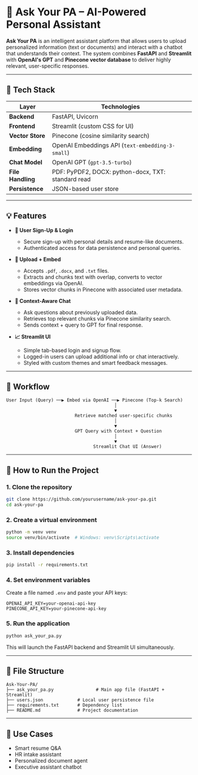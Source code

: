 # 🤖 Ask Your PA – AI-Powered Personal Assistant

**Ask Your PA** is an intelligent assistant platform that allows users to upload personalized information (text or documents) and interact with a chatbot that understands their context. The system combines **FastAPI** and **Streamlit** with **OpenAI's GPT** and **Pinecone vector database** to deliver highly relevant, user-specific responses.

---

## 🔧 Tech Stack

| Layer              | Technologies                                                                 |
|-------------------|------------------------------------------------------------------------------|
| **Backend**        | FastAPI, Uvicorn                                                             |
| **Frontend**       | Streamlit (custom CSS for UI)                                                |
| **Vector Store**   | Pinecone (cosine similarity search)                                          |
| **Embedding**      | OpenAI Embeddings API (`text-embedding-3-small`)                             |
| **Chat Model**     | OpenAI GPT (`gpt-3.5-turbo`)                                                  |
| **File Handling**  | PDF: PyPDF2, DOCX: python-docx, TXT: standard read                           |
| **Persistence**    | JSON-based user store                                                        |

---

## 💡 Features

- **📝 User Sign-Up & Login**
  - Secure sign-up with personal details and resume-like documents.
  - Authenticated access for data persistence and personal queries.

- **📁 Upload + Embed**
  - Accepts `.pdf`, `.docx`, and `.txt` files.
  - Extracts and chunks text with overlap, converts to vector embeddings via OpenAI.
  - Stores vector chunks in Pinecone with associated user metadata.

- **💬 Context-Aware Chat**
  - Ask questions about previously uploaded data.
  - Retrieves top relevant chunks via Pinecone similarity search.
  - Sends context + query to GPT for final response.

- **📈 Streamlit UI**
  - Simple tab-based login and signup flow.
  - Logged-in users can upload additional info or chat interactively.
  - Styled with custom themes and smart feedback messages.

---

## 🧠 Workflow

```text
User Input (Query) ──▶ Embed via OpenAI ──▶ Pinecone (Top-k Search)
                                         │
                                         ▼
                          Retrieve matched user-specific chunks
                                         │
                                         ▼
                          GPT Query with Context + Question
                                         │
                                         ▼
                                 Streamlit Chat UI (Answer)
```

---

## 🚀 How to Run the Project

### 1. Clone the repository
```bash
git clone https://github.com/yourusername/ask-your-pa.git
cd ask-your-pa
```

### 2. Create a virtual environment
```bash
python -m venv venv
source venv/bin/activate  # Windows: venv\Scripts\activate
```

### 3. Install dependencies
```bash
pip install -r requirements.txt
```

### 4. Set environment variables

Create a file named `.env` and paste your API keys:
```
OPENAI_API_KEY=your-openai-api-key
PINECONE_API_KEY=your-pinecone-api-key
```

### 5. Run the application
```bash
python ask_your_pa.py
```

This will launch the FastAPI backend and Streamlit UI simultaneously.

---

## 📂 File Structure
```
Ask-Your-PA/
├── ask_your_pa.py                # Main app file (FastAPI + Streamlit)
├── users.json             # Local user persistence file
├── requirements.txt       # Dependency list
├── README.md              # Project documentation
```

---

## 📎 Use Cases
- Smart resume Q&A
- HR intake assistant
- Personalized document agent
- Executive assistant chatbot

